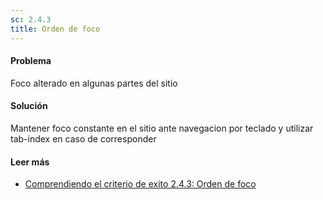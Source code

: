 ```yaml
---
sc: 2.4.3
title: Orden de foco
---
```


#### Problema

Foco alterado en algunas partes del sitio

#### Solución

Mantener foco constante en el sitio ante navegacion por teclado y utilizar tab-index en caso de corresponder

#### Leer más

- [Comprendiendo el criterio de exito 2.4.3: Orden de foco](https://www.w3.org/WAI/WCAG21/Understanding/focus-order.html)